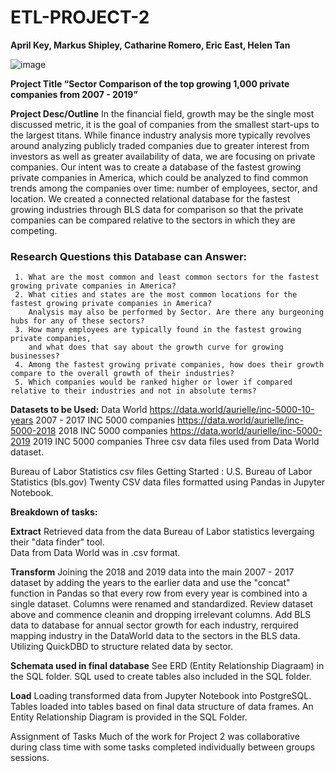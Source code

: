 # ETL-PROJECT-2
**April Key, Markus Shipley, Catharine Romero, Eric East, Helen Tan**

![image](https://user-images.githubusercontent.com/94247881/157790014-a92befd8-0bb1-4450-9ee4-a0fdf1458953.png)

**Project Title 
“Sector Comparison of the top growing 1,000 private companies from 2007 - 2019”**

**Project Desc/Outline**
In the financial field, growth may be the single most discussed metric, it is the goal of companies from the smallest start-ups to the largest titans. While finance industry analysis more typically revolves around analyzing publicly traded companies due to greater interest from investors as well as greater availability of data, we are focusing on private companies. 
Our intent was to create a database of the fastest growing private companies in America, which could be analyzed to find common trends among the companies over time: number of employees, sector, and location. 
We created a connected relational database for the fastest growing industries through BLS data for comparison so that the private companies can be compared relative to the sectors in which they are competing.

### Research Questions this Database can Answer:
     1. What are the most common and least common sectors for the fastest growing private companies in America?
     2. What cities and states are the most common locations for the fastest growing private companies in America? 
        Analysis may also be performed by Sector. Are there any burgeoning hubs for any of these sectors?
     3. How many employees are typically found in the fastest growing private companies,
        and what does that say about the growth curve for growing businesses?
     4. Among the fastest growing private companies, how does their growth compare to the overall growth of their industries? 
     5. Which companies would be ranked higher or lower if compared relative to their industries and not in absolute terms?  


**Datasets to be Used:**
Data World
https://data.world/aurielle/inc-5000-10-years 2007 - 2017 INC 5000 companies 
https://data.world/aurielle/inc-5000-2018 2018 INC 5000 companies
https://data.world/aurielle/inc-5000-2019 2019 INC 5000 companies
Three csv data files used from Data World dataset.

Bureau of Labor Statistics csv files
Getting Started : U.S. Bureau of Labor Statistics (bls.gov)
Twenty CSV data files formatted using Pandas in Jupyter Notebook. 

**Breakdown of tasks:**

**Extract**
Retrieved data from the data Bureau of Labor statistics levergaing their "data finder" tool.  
Data from Data World was in .csv format.  

**Transform**
Joining the 2018 and 2019 data into the main 2007 - 2017 dataset by adding the years to the earlier data and use the "concat" function in Pandas so that every row from every year is combined into a single dataset. Columns were renamed and standardized. 
Review dataset above and commence cleanin and dropping irrelevant columns.
Add BLS data to database for annual sector growth for each industry, rerquired mapping industry in the DataWorld data to the sectors in the BLS data.
Utilizing QuickDBD to structure related data by sector.

**Schemata used in final database**
See ERD (Entity Relationship Diagraam) in the SQL folder.  SQL used to create tables also included in the SQL folder.

**Load** 
Loading transformed data from Jupyter Notebook into PostgreSQL.  
Tables loaded into tables based on final data structure of data frames.
An Entity Relationship Diagram is provided in the SQL Folder.

Assignment of Tasks
Much of the work for Project 2 was collaborative during class time with some tasks completed individually between groups sessions.  

